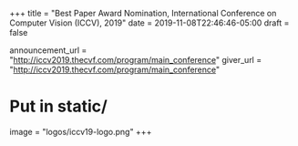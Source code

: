 +++
title = "Best Paper Award Nomination, International Conference on Computer Vision (ICCV), 2019"
date = 2019-11-08T22:46:46-05:00
draft = false

announcement_url = "http://iccv2019.thecvf.com/program/main_conference"
giver_url = "http://iccv2019.thecvf.com/program/main_conference"

# Put in static/
image = "logos/iccv19-logo.png"
+++
